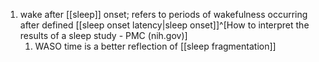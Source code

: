 1. wake after [[sleep]] onset; refers to periods of wakefulness occurring after defined [[sleep onset latency|sleep onset]]^[How to interpret the results of a sleep study - PMC (nih.gov)]
	1. WASO time is a better reflection of [[sleep fragmentation]]